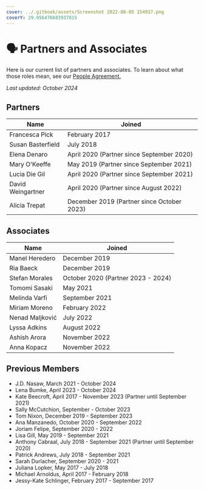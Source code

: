 ```yaml
---
cover: ../.gitbook/assets/Screenshot 2022-08-05 154937.png
coverY: 29.956476683937815
---
```


# 🗣️ Partners and Associates

Here is our current list of partners and associates. To learn about what those roles mean, see our [People Agreement. ](../agreements/people-agreement.md)

_Last updated:  October 2024_

## Partners

| Name              | Joined                                     |
| ----------------- | ------------------------------------------ |
| Francesca Pick    | February 2017                              |
| Susan Basterfield | July 2018                                  |
| Elena Denaro      | April 2020 (Partner since September 2020)  |
| Mary O'Keeffe     | May 2019 (Partner since September 2021)    |
| Lucia Die Gil     | April 2020 (Partner since September 2021)  |
| David Weingartner | April 2020 (Partner since August 2022)     |
| Alicia Trepat     | December 2019 (Partner since October 2023) |

## Associates

| Name            | Joined                             |
| --------------- | ---------------------------------- |
| Manel Heredero  | December 2019                      |
| Ria Baeck       | December 2019                      |
| Stefan Morales  | October 2020 (Partner 2023 - 2024) |
| Tomomi Sasaki   | May 2021                           |
| Melinda Varfi   | September 2021                     |
| Miriam Moreno   | February 2022                      |
| Nenad Maljković | July 2022                          |
| Lyssa Adkins    | August 2022                        |
| Ashish Arora    | November 2022                      |
| Anna Kopacz     | November 2022                      |

## Previous Members

* J.D. Nasaw, March 2021 - October 2024
* Lena Bumke, April 2023 - October 2024
* Kate Beecroft, April 2017 - November 2023 (Partner until September 2021)
* Sally McCutchion, September - October 2023
* Tom Nixon, December 2019 - September 2023
* Ana Manzanedo, October 2020 - September 2022
* Joriam Felipe, September 2020 - 2022
* Lisa Gill, May 2019 - September 2021
* Anthony Cabraal, July 2018 - September 2021 (Partner until September 2020)
* Patrick Andrews, July 2018 - September 2021
* Sarah Durlacher, September 2020 - 2021
* Juliana Lopker, May 2017 - July 2018
* Michael Arnoldus, April 2017 - February 2018
* Jessy-Kate Schlinger, February 2017 - September 2017
